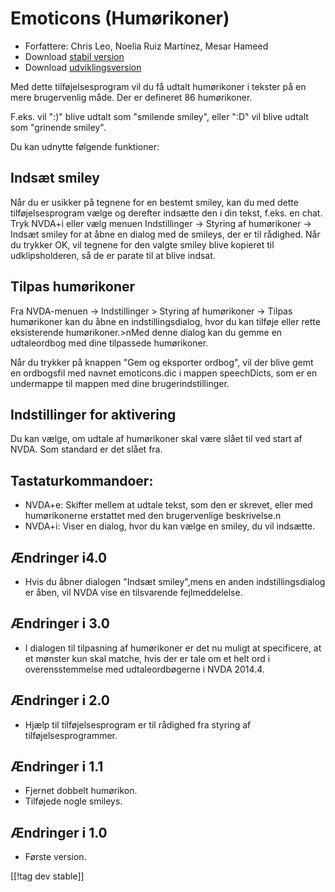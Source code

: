 # Emoticons (Humørikoner) #

* Forfattere: Chris Leo, Noelia Ruiz Martínez, Mesar Hameed
* Download [stabil version][1]
* Download [udviklingsversion][2]

Med dette tilføjelsesprogram vil du få udtalt humørikoner i tekster på en
mere brugervenlig måde. Der er defineret 86 humørikoner.

F.eks. vil ":)" blive udtalt som "smilende smiley", eller ":D" vil blive
udtalt som "grinende smiley".

Du kan udnytte følgende funktioner:

## Indsæt smiley ##

Når du er usikker på tegnene for en bestemt smiley, kan du med dette tilføjelsesprogram vælge og derefter indsætte den i din tekst, f.eks. en chat.
Tryk NVDA+i eller vælg menuen Indstillinger -> Styring af humørikoner -> Indsæt smiley for at åbne en dialog med de smileys, der er til rådighed.
Når du trykker OK, vil tegnene for den valgte smiley blive kopieret til udklipsholderen, så de er parate til at blive indsat.


## Tilpas humørikoner ##

Fra NVDA-menuen -> Indstillinger > Styring af humørikoner -> Tilpas humørikoner kan du åbne en indstillingsdialog, hvor du kan tilføje eller rette eksisterende humørikoner.>nMed denne dialog kan du gemme en udtaleordbog med dine tilpassede humørikoner.

Når du trykker på knappen "Gem og eksporter ordbog", vil der blive gemt en
ordbogsfil med navnet emoticons.dic i mappen speechDicts, som er en
undermappe til mappen med dine brugerindstillinger.


## Indstillinger for aktivering ##

Du kan vælge, om udtale af humørikoner skal være slået til ved start af
NVDA. Som standard er det slået fra.

## Tastaturkommandoer: ##

*	NVDA+e: Skifter mellem at udtale tekst, som den er skrevet, eller med
  humørikonerne erstattet med den brugervenlige beskrivelse.n 
*	NVDA+i: Viser en dialog, hvor du kan vælge en smiley, du vil indsætte.


## Ændringer i4.0  ##

* Hvis du åbner dialogen "Indsæt smiley",mens en anden indstillingsdialog er
  åben, vil NVDA vise en tilsvarende fejlmeddelelse.


## Ændringer i 3.0 ##

* I dialogen til tilpasning af humørikoner er det nu muligt at specificere,
  at et mønster kun skal matche, hvis der er tale om et helt ord i
  overensstemmelse med udtaleordbøgerne i NVDA 2014.4.


## Ændringer i 2.0 ##

* Hjælp til tilføjelsesprogram er til rådighed fra styring af
  tilføjelsesprogrammer.


## Ændringer i 1.1 ##

* Fjernet dobbelt humørikon.
* Tilføjede nogle smileys.

## Ændringer i 1.0 ##

* Første version.

[[!tag dev stable]]

[1]: http://addons.nvda-project.org/files/get.php?file=emo

[2]: http://addons.nvda-project.org/files/get.php?file=emo-dev
